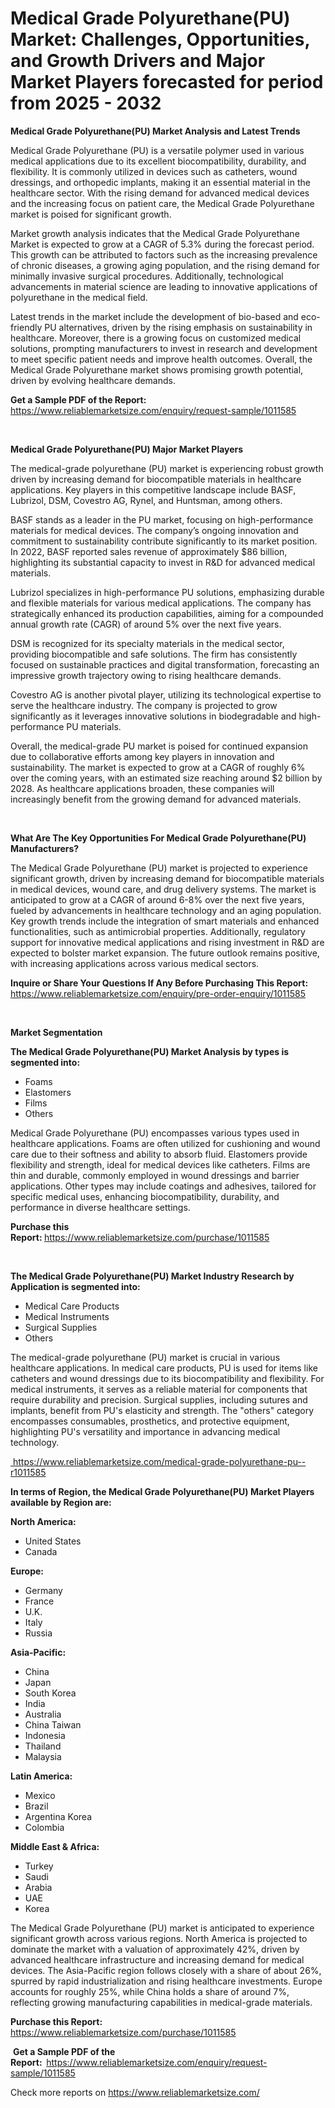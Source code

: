 <p><h1>Medical Grade Polyurethane(PU) Market: Challenges, Opportunities, and Growth Drivers and Major Market Players forecasted for period from 2025 - 2032</h1></p><p><strong>Medical Grade Polyurethane(PU) Market Analysis and Latest Trends</strong></p>
<p><p>Medical Grade Polyurethane (PU) is a versatile polymer used in various medical applications due to its excellent biocompatibility, durability, and flexibility. It is commonly utilized in devices such as catheters, wound dressings, and orthopedic implants, making it an essential material in the healthcare sector. With the rising demand for advanced medical devices and the increasing focus on patient care, the Medical Grade Polyurethane market is poised for significant growth.</p><p>Market growth analysis indicates that the Medical Grade Polyurethane Market is expected to grow at a CAGR of 5.3% during the forecast period. This growth can be attributed to factors such as the increasing prevalence of chronic diseases, a growing aging population, and the rising demand for minimally invasive surgical procedures. Additionally, technological advancements in material science are leading to innovative applications of polyurethane in the medical field.</p><p>Latest trends in the market include the development of bio-based and eco-friendly PU alternatives, driven by the rising emphasis on sustainability in healthcare. Moreover, there is a growing focus on customized medical solutions, prompting manufacturers to invest in research and development to meet specific patient needs and improve health outcomes. Overall, the Medical Grade Polyurethane market shows promising growth potential, driven by evolving healthcare demands.</p></p>
<p><strong>Get a Sample PDF of the Report:&nbsp;</strong> <a href="https://www.reliablemarketsize.com/enquiry/request-sample/1011585?utm_campaign=1133&utm_medium=2&utm_source=Github&utm_content=ia&utm_term=05022025&utm_id=medical-grade-polyurethanepu">https://www.reliablemarketsize.com/enquiry/request-sample/1011585</a></p>
<p>&nbsp;</p>
<p><strong>Medical Grade Polyurethane(PU) Major Market Players</strong></p>
<p><p>The medical-grade polyurethane (PU) market is experiencing robust growth driven by increasing demand for biocompatible materials in healthcare applications. Key players in this competitive landscape include BASF, Lubrizol, DSM, Covestro AG, Rynel, and Huntsman, among others.</p><p>BASF stands as a leader in the PU market, focusing on high-performance materials for medical devices. The company’s ongoing innovation and commitment to sustainability contribute significantly to its market position. In 2022, BASF reported sales revenue of approximately $86 billion, highlighting its substantial capacity to invest in R&D for advanced medical materials.</p><p>Lubrizol specializes in high-performance PU solutions, emphasizing durable and flexible materials for various medical applications. The company has strategically enhanced its production capabilities, aiming for a compounded annual growth rate (CAGR) of around 5% over the next five years.</p><p>DSM is recognized for its specialty materials in the medical sector, providing biocompatible and safe solutions. The firm has consistently focused on sustainable practices and digital transformation, forecasting an impressive growth trajectory owing to rising healthcare demands.</p><p>Covestro AG is another pivotal player, utilizing its technological expertise to serve the healthcare industry. The company is projected to grow significantly as it leverages innovative solutions in biodegradable and high-performance PU materials.</p><p>Overall, the medical-grade PU market is poised for continued expansion due to collaborative efforts among key players in innovation and sustainability. The market is expected to grow at a CAGR of roughly 6% over the coming years, with an estimated size reaching around $2 billion by 2028. As healthcare applications broaden, these companies will increasingly benefit from the growing demand for advanced materials.</p></p>
<p>&nbsp;</p>
<p><strong>What Are The Key Opportunities For Medical Grade Polyurethane(PU) Manufacturers?</strong></p>
<p><p>The Medical Grade Polyurethane (PU) market is projected to experience significant growth, driven by increasing demand for biocompatible materials in medical devices, wound care, and drug delivery systems. The market is anticipated to grow at a CAGR of around 6-8% over the next five years, fueled by advancements in healthcare technology and an aging population. Key growth trends include the integration of smart materials and enhanced functionalities, such as antimicrobial properties. Additionally, regulatory support for innovative medical applications and rising investment in R&D are expected to bolster market expansion. The future outlook remains positive, with increasing applications across various medical sectors.</p></p>
<p><strong>Inquire or Share Your Questions If Any Before Purchasing This Report:</strong> <a href="https://www.reliablemarketsize.com/enquiry/pre-order-enquiry/1011585?utm_campaign=1133&utm_medium=2&utm_source=Github&utm_content=ia&utm_term=05022025&utm_id=medical-grade-polyurethanepu">https://www.reliablemarketsize.com/enquiry/pre-order-enquiry/1011585</a></p>
<p>&nbsp;</p>
<p><strong>Market Segmentation</strong></p>
<p><strong>The Medical Grade Polyurethane(PU) Market Analysis by types is segmented into:</strong></p>
<p><ul><li>Foams</li><li>Elastomers</li><li>Films</li><li>Others</li></ul></p>
<p><p>Medical Grade Polyurethane (PU) encompasses various types used in healthcare applications. Foams are often utilized for cushioning and wound care due to their softness and ability to absorb fluid. Elastomers provide flexibility and strength, ideal for medical devices like catheters. Films are thin and durable, commonly employed in wound dressings and barrier applications. Other types may include coatings and adhesives, tailored for specific medical uses, enhancing biocompatibility, durability, and performance in diverse healthcare settings.</p></p>
<p><strong>Purchase this Report:&nbsp;</strong><a href="https://www.reliablemarketsize.com/purchase/1011585?utm_campaign=1133&utm_medium=2&utm_source=Github&utm_content=ia&utm_term=05022025&utm_id=medical-grade-polyurethanepu">https://www.reliablemarketsize.com/purchase/1011585</a></p>
<p>&nbsp;</p>
<p><strong>The Medical Grade Polyurethane(PU) Market Industry Research by Application is segmented into:</strong></p>
<p><ul><li>Medical Care Products</li><li>Medical Instruments</li><li>Surgical Supplies</li><li>Others</li></ul></p>
<p><p>The medical-grade polyurethane (PU) market is crucial in various healthcare applications. In medical care products, PU is used for items like catheters and wound dressings due to its biocompatibility and flexibility. For medical instruments, it serves as a reliable material for components that require durability and precision. Surgical supplies, including sutures and implants, benefit from PU's elasticity and strength. The "others" category encompasses consumables, prosthetics, and protective equipment, highlighting PU's versatility and importance in advancing medical technology.</p></p>
<p><a href="https://www.reliablemarketsize.com/medical-grade-polyurethane-pu--r1011585?utm_campaign=1133&utm_medium=2&utm_source=Github&utm_content=ia&utm_term=05022025&utm_id=medical-grade-polyurethanepu">&nbsp;https://www.reliablemarketsize.com/medical-grade-polyurethane-pu--r1011585</a></p>
<p><strong>In terms of Region, the Medical Grade Polyurethane(PU) Market Players available by Region are:</strong></p>
<p>
    <p> <strong> North America: </strong>
        <ul>
            <li>United States</li>
            <li>Canada</li>
        </ul>
        </p> 
    <p> <strong> Europe: </strong>
        <ul>
            <li>Germany</li>
            <li>France</li>
            <li>U.K.</li>
            <li>Italy</li>
            <li>Russia</li>
        </ul>
        </p> 
    <p> <strong> Asia-Pacific: </strong>
        <ul>
            <li>China</li>
            <li>Japan</li>
            <li>South Korea</li>
            <li>India</li>
            <li>Australia</li>
            <li>China Taiwan</li>
            <li>Indonesia</li>
            <li>Thailand</li>
            <li>Malaysia</li>
        </ul>
        </p> 
    <p> <strong> Latin America: </strong>
        <ul>
            <li>Mexico</li>
            <li>Brazil</li>
            <li>Argentina Korea</li>
            <li>Colombia</li>
        </ul>
        </p> 
    <p> <strong> Middle East & Africa: </strong>
        <ul>
            <li>Turkey</li>
            <li>Saudi</li>
            <li>Arabia</li>
            <li>UAE</li>
            <li>Korea</li>
        </ul>
    </p>
    </p>
<p><p>The Medical Grade Polyurethane (PU) market is anticipated to experience significant growth across various regions. North America is projected to dominate the market with a valuation of approximately 42%, driven by advanced healthcare infrastructure and increasing demand for medical devices. The Asia-Pacific region follows closely with a share of about 26%, spurred by rapid industrialization and rising healthcare investments. Europe accounts for roughly 25%, while China holds a share of around 7%, reflecting growing manufacturing capabilities in medical-grade materials.</p></p>
<p><strong>Purchase this Report: </strong><a href="https://www.reliablemarketsize.com/purchase/1011585?utm_campaign=1133&utm_medium=2&utm_source=Github&utm_content=ia&utm_term=05022025&utm_id=medical-grade-polyurethanepu">https://www.reliablemarketsize.com/purchase/1011585</a></p>
<p>&nbsp;<strong>Get a Sample PDF of the Report:&nbsp;&nbsp;</strong><a href="https://www.reliablemarketsize.com/enquiry/request-sample/1011585?utm_campaign=1133&utm_medium=2&utm_source=Github&utm_content=ia&utm_term=05022025&utm_id=medical-grade-polyurethanepu">https://www.reliablemarketsize.com/enquiry/request-sample/1011585</a></p>
<p><strong></strong></p>
<p>Check more reports on <a href="https://www.reliablemarketsize.com/?utm_campaign=1133&utm_medium=2&utm_source=Github&utm_content=ia&utm_term=05022025&utm_id=medical-grade-polyurethanepu">https://www.reliablemarketsize.com/</a></p>